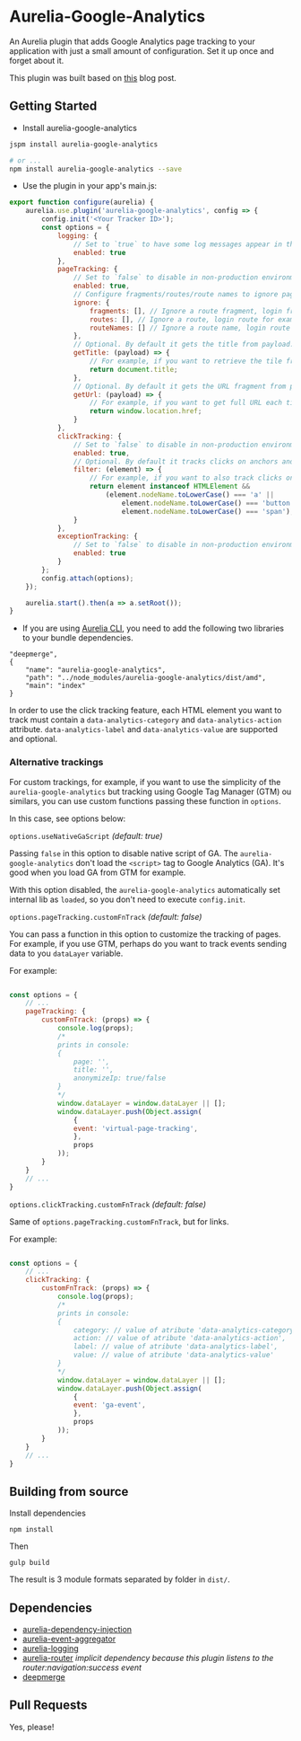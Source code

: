 # Aurelia-Google-Analytics
An Aurelia plugin that adds Google Analytics page tracking to your application with just a small amount of configuration. Set it up once and forget about it.

This plugin was built based on [this](https://mjau-mjau.com/blog/ajax-universal-analytics/) blog post.

## Getting Started

* Install aurelia-google-analytics

```bash
jspm install aurelia-google-analytics

# or ...
npm install aurelia-google-analytics --save
```

* Use the plugin in your app's main.js:

```javascript
export function configure(aurelia) {
	aurelia.use.plugin('aurelia-google-analytics', config => {
		config.init('<Your Tracker ID>');
		const options = {
			logging: {
				// Set to `true` to have some log messages appear in the browser console.
				enabled: true
			},
			pageTracking: {
				// Set to `false` to disable in non-production environments.
				enabled: true,
				// Configure fragments/routes/route names to ignore page tracking for
				ignore: {
					fragments: [], // Ignore a route fragment, login fragment for example: ['/login']
					routes: [], // Ignore a route, login route for example: ['login']
					routeNames: [] // Ignore a route name, login route name for example: ['login-route']
				},
				// Optional. By default it gets the title from payload.instruction.config.title.
				getTitle: (payload) => {
					// For example, if you want to retrieve the tile from the document instead override with the following.
					return document.title;
				},
				// Optional. By default it gets the URL fragment from payload.instruction.fragment.
				getUrl: (payload) => {
					// For example, if you want to get full URL each time override with the following.
					return window.location.href;
				}
			},
			clickTracking: {
				// Set to `false` to disable in non-production environments.
				enabled: true,
				// Optional. By default it tracks clicks on anchors and buttons.
				filter: (element) => {
					// For example, if you want to also track clicks on span elements override with the following.
					return element instanceof HTMLElement &&
						(element.nodeName.toLowerCase() === 'a' ||
							element.nodeName.toLowerCase() === 'button' ||
							element.nodeName.toLowerCase() === 'span');
				}
			},
			exceptionTracking: {
				// Set to `false` to disable in non-production environments.
				enabled: true
			}
		};
		config.attach(options);
	});

	aurelia.start().then(a => a.setRoot());
}
```
* If you are using [Aurelia CLI](http://aurelia.io/hub.html#/doc/article/aurelia/framework/latest/the-aurelia-cli/10), you need to add the following two libraries to your bundle dependencies.

```
"deepmerge",
{
	"name": "aurelia-google-analytics",
	"path": "../node_modules/aurelia-google-analytics/dist/amd",
	"main": "index"
}
```

In order to use the click tracking feature, each HTML element you want to track must contain a `data-analytics-category` and `data-analytics-action` attribute. `data-analytics-label` and `data-analytics-value` are supported and optional.


### Alternative trackings

For custom trackings, for example, if you want to use the simplicity of the `aurelia-google-analytics` but tracking using Google Tag Manager (GTM) ou similars, you can use custom functions passing these function in `options`.

In this case, see options below:

`options.useNativeGaScript` _(default: true)_

Passing `false` in this option to disable native script of GA. The `aurelia-google-analytics` don't load the `<script>` tag to Google Analytics (GA). It's good when you load GA from GTM for example.

With this option disabled, the `aurelia-google-analytics` automatically set internal lib as `loaded`, so you don't need to execute `config.init`.


`options.pageTracking.customFnTrack` _(default: false)_

You can pass a function in this option to customize the tracking of pages. For example, if you use GTM, perhaps do you want to track events sending data to you `dataLayer` variable.

For example:

```javascript

const options = {
	// ...
	pageTracking: {
		customFnTrack: (props) => {
			console.log(props);
			/*
			prints in console:
			{ 
				page: '',
				title: '',
				anonymizeIp: true/false
			}
			*/
			window.dataLayer = window.dataLayer || [];
			window.dataLayer.push(Object.assign(
				{
				event: 'virtual-page-tracking',
				},
				props
			));
		}
	}
	// ...
}
```

`options.clickTracking.customFnTrack` _(default: false)_

Same of `options.pageTracking.customFnTrack`, but for links.

For example:


```javascript

const options = {
	// ...
	clickTracking: {
		customFnTrack: (props) => {
			console.log(props);
			/*
			prints in console:
			{ 
				category: // value of atribute 'data-analytics-category',
				action: // value of atribute 'data-analytics-action',
				label: // value of atribute 'data-analytics-label',
				value: // value of atribute 'data-analytics-value'
			}
			*/
			window.dataLayer = window.dataLayer || [];
			window.dataLayer.push(Object.assign(
				{
				event: 'ga-event',
				},
				props
			));
		}
	}
	// ...
}
```

## Building from source

Install dependencies

```shell
npm install
```

Then

```shell
gulp build
```

The result is 3 module formats separated by folder in `dist/`.

## Dependencies

* [aurelia-dependency-injection](https://github.com/aurelia/dependency-injection)
* [aurelia-event-aggregator](https://github.com/aurelia/event-aggregator)
* [aurelia-logging](https://github.com/aurelia/logging)
* [aurelia-router](https://github.com/aurelia/router) _implicit dependency because this plugin listens to the router:navigation:success event_
* [deepmerge](https://github.com/KyleAMathews/deepmerge)

## Pull Requests

Yes, please!
